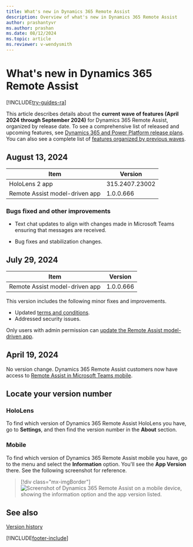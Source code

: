 ```yaml
---
title: What's new in Dynamics 365 Remote Assist
description: Overview of what's new in Dynamics 365 Remote Assist
author: prashantyvr
ms.author: prashan
ms.date: 08/12/2024
ms.topic: article
ms.reviewer: v-wendysmith
---
```


# What's new in Dynamics 365 Remote Assist

[!INCLUDE[try-guides-ra](../includes/try-guides-ra.md)]

This article describes details about the **current wave of features (April 2024 through September 2024)** for Dynamics 365 Remote Assist, organized by release date. To see a comprehensive list of released and upcoming features, see [Dynamics 365 and Power Platform release plans](/dynamics365/release-plans/). You can also see a complete list of [features organized by previous waves](version-history.md).

## August 13, 2024

|Item|Version|
|----|-------|
|HoloLens 2 app | 315.2407.23002 |
|Remote Assist model-driven app | 1.0.0.666|

### Bugs fixed and other improvements

- Text chat updates to align with changes made in Microsoft Teams ensuring that messages are received.

- Bug fixes and stabilization changes.

## July 29, 2024

|Item|Version|
|----|-------|
|Remote Assist model-driven app | 1.0.0.666|

This version includes the following minor fixes and improvements.

- Updated [terms and conditions](https://powerplatform.microsoft.com/en-us/business-applications/legal/).
- Addressed security issues.

Only users with admin permission can [update the Remote Assist model-driven app](ra-webapp-install.md#update-the-model-driven-app-to-the-latest-version).

## April 19, 2024

No version change. Dynamics 365 Remote Assist customers now have access to [Remote Assist in Microsoft Teams mobile](teams-mobile-all.md).

## Locate your version number

### HoloLens

To find which version of Dynamics 365 Remote Assist HoloLens you have, go to **Settings**, and then find the version number in the **About** section.

### Mobile

To find which version of Dynamics 365 Remote Assist mobile you have, go to the menu and select the **Information** option. You'll see the **App Version** there. See the following screenshot for reference.

> [!div class="mx-imgBorder"]
> ![Screenshot of Dynamics 365 Remote Assist on a mobile device, showing the information option and the app version listed.](./media/ram-version-history-locate.png)

## See also

[Version history](version-history.md)

[!INCLUDE[footer-include](../includes/footer-banner.md)]
